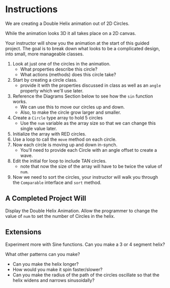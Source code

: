 # Instructions

We are creating a Double Helix animation out of 2D Circles.

While the animation looks 3D it all takes place on a 2D canvas.

Your instructor will show you the animation at the start of
this guided project. The goal is to break down what looks
to be a complicated design, into small, more manageable
classes.

1. Look at just one of the circles in the animation.
    - What properties describe this circle?
    - What actions (methods) does this circle take?
1. Start by creating a circle class.
    - provide it with the properties discussed in class
    as well as an `angle` property which we'll use later.
1. Reference the Diagrams Section below to see how the `sin`
function works.
    - We can use this to move our circles up and down.
    - Also, to make the circle grow larger and smaller.
1. Create a `Circle` type array to hold 5 circles
    - Use the `num` variable as the array size so that
    we can change this single value later.
1. Initialize the array with RED circles.
1. Use a loop to call the `move` method on each circle.
1. Now each circle is moving up and down in-synch.
    - You'll need to provide each Circle with an angle
    offset to create a wave.
1. Edit the initial for loop to include TAN circles.
    - note that now the size of the array will have to
    be twice the value of `num`.
1. Now we need to sort the circles, your instructor will
walk you through the `Comparable` interface and `sort` method.

## A Completed Project Will

Display the Double Helix Animation.
Allow the programmer to change the value of `num` to set
the number of Circles in the helix.

## Extensions

Experiment more with Sine functions. Can you make a 3 or 4 segment helix?

What other patterns can you make?
- Can you make the helix longer?
- How would you make it spin faster/slower?
- Can you make the radius of the path of the circles oscillate so that the helix widens and narrows sinusoidally?
